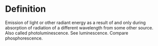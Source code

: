 # Definition

Emission of light or other radiant energy as a result of and only during
absorption of radiation of a different wavelength from some other
source. Also called photoluminescence. See luminescence. Compare
phosphorescence.

